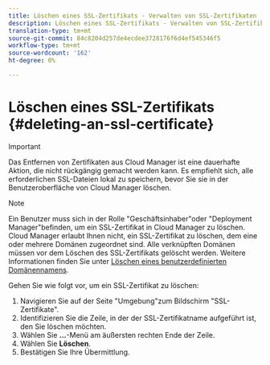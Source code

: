 ```yaml
---
title: Löschen eines SSL-Zertifikats - Verwalten von SSL-Zertifikaten
description: Löschen eines SSL-Zertifikats - Verwalten von SSL-Zertifikaten
translation-type: tm+mt
source-git-commit: 84c8204d257de4ecdee3728176f6d4ef545346f5
workflow-type: tm+mt
source-wordcount: '162'
ht-degree: 0%

---
```



# Löschen eines SSL-Zertifikats {#deleting-an-ssl-certificate}

>[!IMPORTANT]
>Das Entfernen von Zertifikaten aus Cloud Manager ist eine dauerhafte Aktion, die nicht rückgängig gemacht werden kann. Es empfiehlt sich, alle erforderlichen SSL-Dateien lokal zu speichern, bevor Sie sie in der Benutzeroberfläche von Cloud Manager löschen.

>[!NOTE]
>Ein Benutzer muss sich in der Rolle &quot;Geschäftsinhaber&quot;oder &quot;Deployment Manager&quot;befinden, um ein SSL-Zertifikat in Cloud Manager zu löschen. Cloud Manager erlaubt Ihnen nicht, ein SSL-Zertifikat zu löschen, dem eine oder mehrere Domänen zugeordnet sind.  Alle verknüpften Domänen müssen vor dem Löschen des SSL-Zertifikats gelöscht werden. Weitere Informationen finden Sie unter [Löschen eines benutzerdefinierten Domänennamens](/help/implementing/cloud-manager/custom-domain-names/delete-custom-domain-name.md).

Gehen Sie wie folgt vor, um ein SSL-Zertifikat zu löschen:

1. Navigieren Sie auf der Seite &quot;Umgebung&quot;zum Bildschirm &quot;SSL-Zertifikate&quot;.
1. Identifizieren Sie die Zeile, in der der SSL-Zertifikatname aufgeführt ist, den Sie löschen möchten.
1. Wählen Sie **...**-Menü am äußersten rechten Ende der Zeile.
1. Wählen Sie **Löschen**.
1. Bestätigen Sie Ihre Übermittlung.
